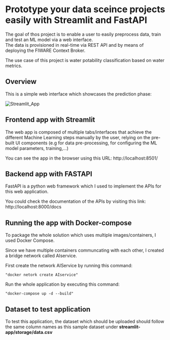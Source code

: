 # Prototype your data sceince projects easily with Streamlit and FastAPI


The goal of thos project is to enable a user to easily preprocess data, train and test an ML model via a web interface.  
The data is provisioned in real-time via REST API and by means of deploying the FIWARE Context Broker.

The use case of this project is water potability classification based on water metrics. 

## Overview 
This is a simple web interface which showcases the prediction phase: 

![Streamlit_App](https://miro.medium.com/max/1400/1*2lBlL4ltEz-lxRAnpP_neg.png)

## Frontend app with Streamlit
The web app is composed of multiple tabs/interfaces that achieve the different Machine Learning steps manually by the user, relying on the pre-built UI components (e.g for data pre-processing, for configuring the ML model parameters, training,...) 

You can see the app in the browser using this URL: 
http://localhost:8501/

## Backend app with FASTAPI 
FastAPI is a python web framework which I used to implement the APIs for this web application.  

You could check the documentation of the APIs by visiting this link: 
http://localhost:8000/docs


## Running the app with Docker-compose 

To package the whole solution which uses multiple images/containers, I used Docker Compose. 

Since we have multiple containers communcating with each other, I created a bridge network called AIservice. 

First create the network AIService by running this command:

    "docker netork create AIservice"


Run the whole application by executing this command:

    "docker-compose up -d --build"

## Dataset to test application 

To test this application, the dataset which should be uploaded should follow the same column names as this sample dataset under **streamlit-app/storage/data.csv**


